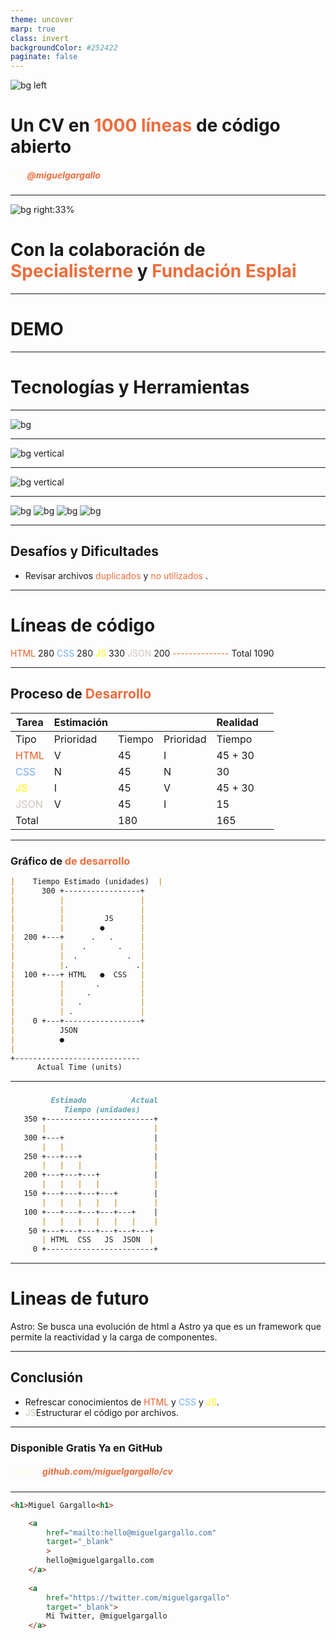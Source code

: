 ```yaml
---
theme: uncover
marp: true
class: invert
backgroundColor: #252422
paginate: false
---
```


![bg left](./assets/img/wallapaper.jpeg)

# Un CV en<span style="color:#ED6D3C;"> 1000 líneas</span> de código abierto

#####  <span style="color:#FFFCF2;">Por</span><span style="color:#ED6D3C;"> @miguelgargallo</span>

---

![bg right:33%](./assets/img/banner.webp)

# Con la colaboración de <span style="color:#ED6D3C;">Specialisterne</span> y<span style="color:#ED6D3C;"> Fundación Esplai</span>

---


# DEMO

---

# Tecnologías y Herramientas

---

![bg](./assets/img/../../img/tech.jpg)

---

![bg vertical](./img/htmlcss.jpg)

---

![bg vertical](./img/js.png)

---

![bg](./assets/img/../../img/vscode.png)
![bg](./assets/img/../../img/Chrome.jpg)
![bg](./assets/img/../../img/GitHub.jpg)
![bg](./assets/img/../../img/git.png)

---

## Desafíos y Dificultades

- Revisar archivos <span style="color:#ED6D3C;">duplicados</span> y<span style="color:#ED6D3C;"> no utilizados</span> .

---

# Líneas de código

<span style="color:#EB5E28;">HTML</span> 280
<span style="color:#74acfc;">CSS</span> 280
<span style="color:#ff0f;">JS</span> 330
<span style="color:#CCC5B9;">JSON</span> 200
<span style="color:#ED6D3C;">--------------</span>
Total 1090

---

## Proceso de <span style="color:#ED6D3C;">Desarrollo</span>

| Tarea | Estimación | |  | Realidad | |
| --- | --- | --- | --- | --- | --- |
| Tipo | Prioridad | Tiempo | Prioridad | Tiempo |
| <span style="color:#EB5E28;">HTML</span> | V | 45 | I | 45 + 30 |
| <span style="color:#74acfc;">CSS</span>  | N | 45 | N | 30 |
| <span style="color:#ff0f;">JS</span> | I | 45  | V | 45 +  30 |
| <span style="color:#CCC5B9;">JSON</span>  | V | 45 | I | 15 |
| Total | | 180 |  | 165 |

---


### Gráfico de <span style="color:#ED6D3C;">de desarrollo</span>

```md
|    Tiempo Estimado (unidades)  |
|      300 +-----------------+
|          |                 |
|          |                 |
|          |         JS      |
|          |        ●        |
|  200 +---+      .   .      |
|          |    .       .    |
|          |  .           .  |
|          |.               .|
|  100 +---+ HTML   ●  CSS   |
|          |       .         |
|          |     .           |
|          |   .             |
|          | .               |
|    0 +---+-----------------+
|          JSON
|          ●
|
+----------------------------
      Actual Time (units)

```

---

### 

```md
         Estimado          Actual
            Tiempo (unidades)
   350 +------------------------+
       |                        |
   300 +---+                    |
       |   |                    |
   250 +---+---+                |
       |   |   |                |
   200 +---+---+---+            |
       |   |   |   |            |
   150 +---+---+---+---+        |
       |   |   |   |   |        |
   100 +---+---+---+---+---+    |
       |   |   |   |   |   |    |
    50 +---+---+---+---+---+---+
       | HTML  CSS   JS  JSON  |
     0 +------------------------+
```

---

# Lineas de futuro

Astro: Se busca una evolución de html a Astro ya que es un framework que permite la reactividad y la carga de componentes.

---

## Conclusión

- Refrescar conocimientos de <span style="color:#EB5E28;"> HTML</span> y <span style="color:#74acfc;">CSS</span> y <span style="color:#ff0f;">JS</span>.
- <span style="color:#CCC5B9;">JS</span>Estructurar el código por archivos.


---


### Disponible Gratis Ya en GitHub
##### <span style="color:#FFFCF2;">https://</span><span style="color:#ED6D3C;">github.com/miguelgargallo/cv</span>

---

```html
<h1>Miguel Gargallo<h1>

    <a 
        href="mailto:hello@miguelgargallo.com"
        target="_blank"
        >
        hello@miguelgargallo.com 
    </a>
    
    <a 
        href="https://twitter.com/miguelgargallo"
        target="_blank">
        Mi Twitter, @miguelgargallo 
    </a>
```